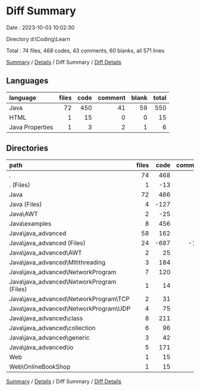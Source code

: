 # Diff Summary

Date : 2023-10-03 10:02:30

Directory d:\\Coding\\Learn

Total : 74 files,  468 codes, 43 comments, 60 blanks, all 571 lines

[Summary](results.md) / [Details](details.md) / Diff Summary / [Diff Details](diff-details.md)

## Languages
| language | files | code | comment | blank | total |
| :--- | ---: | ---: | ---: | ---: | ---: |
| Java | 72 | 450 | 41 | 59 | 550 |
| HTML | 1 | 15 | 0 | 0 | 15 |
| Java Properties | 1 | 3 | 2 | 1 | 6 |

## Directories
| path | files | code | comment | blank | total |
| :--- | ---: | ---: | ---: | ---: | ---: |
| . | 74 | 468 | 43 | 60 | 571 |
| . (Files) | 1 | -13 | -3 | -5 | -21 |
| Java | 72 | 466 | 46 | 65 | 577 |
| Java (Files) | 4 | -127 | -9 | -14 | -150 |
| Java\\AWT | 2 | -25 | 0 | -5 | -30 |
| Java\\examples | 8 | 456 | 12 | 91 | 559 |
| Java\\java_advanced | 58 | 162 | 43 | -7 | 198 |
| Java\\java_advanced (Files) | 24 | -687 | -132 | -157 | -976 |
| Java\\java_advanced\\AWT | 2 | 25 | 0 | 5 | 30 |
| Java\\java_advanced\\Mltithreading | 3 | 184 | 38 | 27 | 249 |
| Java\\java_advanced\\NetworkProgram | 7 | 120 | 5 | 22 | 147 |
| Java\\java_advanced\\NetworkProgram (Files) | 1 | 14 | 5 | 3 | 22 |
| Java\\java_advanced\\NetworkProgram\\TCP | 2 | 31 | 0 | 6 | 37 |
| Java\\java_advanced\\NetworkProgram\\UDP | 4 | 75 | 0 | 13 | 88 |
| Java\\java_advanced\\class | 8 | 211 | 40 | 57 | 308 |
| Java\\java_advanced\\collection | 6 | 96 | 79 | 16 | 191 |
| Java\\java_advanced\\generic | 3 | 42 | 1 | 9 | 52 |
| Java\\java_advanced\\io | 5 | 171 | 12 | 14 | 197 |
| Web | 1 | 15 | 0 | 0 | 15 |
| Web\\OnlineBookShop | 1 | 15 | 0 | 0 | 15 |

[Summary](results.md) / [Details](details.md) / Diff Summary / [Diff Details](diff-details.md)